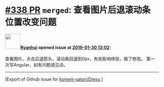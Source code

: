 # [\#338 PR](https://github.com/komeiji-satori/Dress/pull/338) `merged`: 查看图片后退滚动条位置改变问题

#### <img src="https://avatars.githubusercontent.com/u/13618137?u=061af3a8c7d7701443b00fa6f7f55073b2f1d82c&v=4" width="50">[Ryanhui](https://github.com/Ryanhui) opened issue at [2019-01-30 13:02](https://github.com/komeiji-satori/Dress/pull/338):

查看图片，点击后退箭头，滚动条回退到0px，有些影响体验，做了修改。
第一次写Angular，如有问题请见谅。




-------------------------------------------------------------------------------



[Export of Github issue for [komeiji-satori/Dress](https://github.com/komeiji-satori/Dress).]

